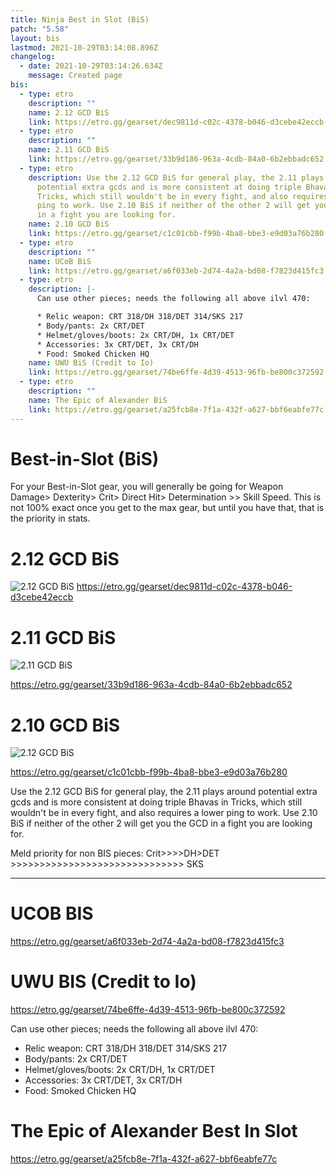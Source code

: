 ```yaml
---
title: Ninja Best in Slot (BiS)
patch: "5.58"
layout: bis
lastmod: 2021-10-29T03:14:08.896Z
changelog:
  - date: 2021-10-29T03:14:26.634Z
    message: Created page
bis:
  - type: etro
    description: ""
    name: 2.12 GCD BiS
    link: https://etro.gg/gearset/dec9811d-c02c-4378-b046-d3cebe42eccb
  - type: etro
    description: ""
    name: 2.11 GCD BiS
    link: https://etro.gg/gearset/33b9d186-963a-4cdb-84a0-6b2ebbadc652
  - type: etro
    description: Use the 2.12 GCD BiS for general play, the 2.11 plays around
      potential extra gcds and is more consistent at doing triple Bhavas in
      Tricks, which still wouldn't be in every fight, and also requires a lower
      ping to work. Use 2.10 BiS if neither of the other 2 will get you the GCD
      in a fight you are looking for.
    name: 2.10 GCD BiS
    link: https://etro.gg/gearset/c1c01cbb-f99b-4ba8-bbe3-e9d03a76b280
  - type: etro
    description: ""
    name: UCoB BiS
    link: https://etro.gg/gearset/a6f033eb-2d74-4a2a-bd08-f7823d415fc3
  - type: etro
    description: |-
      Can use other pieces; needs the following all above ilvl 470:

      * Relic weapon: CRT 318/DH 318/DET 314/SKS 217 
      * Body/pants: 2x CRT/DET
      * Helmet/gloves/boots: 2x CRT/DH, 1x CRT/DET
      * Accessories: 3x CRT/DET, 3x CRT/DH
      * Food: Smoked Chicken HQ
    name: UWU BiS (Credit to Io)
    link: https://etro.gg/gearset/74be6ffe-4d39-4513-96fb-be800c372592
  - type: etro
    description: ""
    name: The Epic of Alexander BiS
    link: https://etro.gg/gearset/a25fcb8e-7f1a-432f-a627-bbf6eabfe77c
---
```

# Best-in-Slot (BiS)

For your Best-in-Slot gear, you will generally be going for Weapon Damage> Dexterity> Crit> Direct Hit> Determination >> Skill Speed. This is not 100% exact once you get to the max gear, but until you have that, that is the priority in stats. 

# 2.12 GCD BiS

![2.12 GCD BiS](https://i.gyazo.com/1cb336372acce657393786ccad4a7596.png)
<https://etro.gg/gearset/dec9811d-c02c-4378-b046-d3cebe42eccb>

# 2.11 GCD BiS

![2.11 GCD BiS](https://i.gyazo.com/d353943f5d3d61160b11739b6868e3a6.png)

<https://etro.gg/gearset/33b9d186-963a-4cdb-84a0-6b2ebbadc652>

# 2.10 GCD BiS

![2.12 GCD BiS](https://cdn.discordapp.com/attachments/277968373336244234/870902464302420008/unknown.png)

<https://etro.gg/gearset/c1c01cbb-f99b-4ba8-bbe3-e9d03a76b280>

Use the 2.12 GCD BiS for general play, the 2.11 plays around potential extra gcds and is more consistent at doing triple Bhavas in Tricks, which still wouldn't be in every fight, and also requires a lower ping to work. Use 2.10 BiS if neither of the other 2 will get you the GCD in a fight you are looking for.

Meld priority for non BIS pieces: Crit>>>>DH>DET >>>>>>>>>>>>>>>>>>>>>>>>>>>>>> SKS

- - -

# UCOB BIS

<https://etro.gg/gearset/a6f033eb-2d74-4a2a-bd08-f7823d415fc3>

# UWU BIS (Credit to Io)

<https://etro.gg/gearset/74be6ffe-4d39-4513-96fb-be800c372592>

Can use other pieces; needs the following all above ilvl 470:

* Relic weapon: CRT 318/DH 318/DET 314/SKS 217 
* Body/pants: 2x CRT/DET
* Helmet/gloves/boots: 2x CRT/DH, 1x CRT/DET
* Accessories: 3x CRT/DET, 3x CRT/DH
* Food: Smoked Chicken HQ

# The Epic of Alexander Best In Slot

<https://etro.gg/gearset/a25fcb8e-7f1a-432f-a627-bbf6eabfe77c>